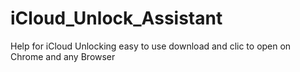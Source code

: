 # iCloud_Unlock_Assistant
Help for iCloud Unlocking easy to use download and clic to open on Chrome and any Browser
